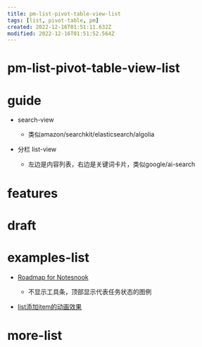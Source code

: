 ```yaml
---
title: pm-list-pivot-table-view-list
tags: [list, pivot-table, pm]
created: 2022-12-16T01:51:11.632Z
modified: 2022-12-16T01:51:52.564Z
---
```


# pm-list-pivot-table-view-list

# guide
- search-view
  - 类似amazon/searchkit/elasticsearch/algolia

- 分栏 list-view
  - 左边是内容列表，右边是关键词卡片，类似google/ai-search
# features

# draft

# examples-list
- [Roadmap for Notesnook](https://notesnook.com/roadmap/)
  - 不显示工具条，顶部显示代表任务状态的图例

- [list添加item的动画效果](https://twitter.com/dillionverma/status/1735630932655378544)
# more-list

